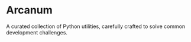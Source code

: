 # Arcanum

A curated collection of Python utilities, carefully crafted to solve common
development challenges.
